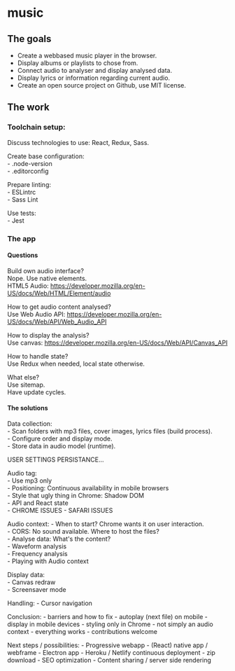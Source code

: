 # music

## The goals

- Create a webbased music player in the browser.  
- Display albums or playlists to chose from.  
- Connect audio to analyser and display analysed data.  
- Display lyrics or information regarding current audio.  
- Create an open source project on Github, use MIT license.  


## The work

### Toolchain setup:

Discuss technologies to use: React, Redux, Sass.  

Create base configuration:  
    - .node-version  
    - .editorconfig  

Prepare linting:  
    - ESLintrc  
    - Sass Lint  

Use tests:  
    - Jest  


### The app

#### Questions

Build own audio interface?  
Nope. Use native elements.  
HTML5 Audio: https://developer.mozilla.org/en-US/docs/Web/HTML/Element/audio  

How to get audio content analysed?  
Use Web Audio API: https://developer.mozilla.org/en-US/docs/Web/API/Web_Audio_API  

How to display the analysis?  
Use canvas: https://developer.mozilla.org/en-US/docs/Web/API/Canvas_API  

How to handle state?  
Use Redux when needed, local state otherwise.  

What else?  
Use sitemap.  
Have update cycles.  

#### The solutions

Data collection:  
    - Scan folders with mp3 files, cover images, lyrics files (build process).  
    - Configure order and display mode.  
    - Store data in audio model (runtime).  

USER SETTINGS PERSISTANCE...

Audio tag:  
    - Use mp3 only  
    - Positioning: Continuous availability in mobile browsers  
    - Style that ugly thing in Chrome: Shadow DOM  
    - API and React state  
    - CHROME ISSUES
    - SAFARI ISSUES

Audio context:
    - When to start? Chrome wants it on user interaction.  
    - CORS: No sound available. Where to host the files?  
    - Analyse data: What's the content?  
    - Waveform analysis  
    - Frequency analysis  
    - Playing with Audio context  

Display data:  
    - Canvas redraw  
    - Screensaver mode  

Handling:
    - Cursor navigation


Conclusion:
    - barriers and how to fix
    - autoplay (next file) on mobile
    - display in mobile devices
    - styling only in Chrome
    - not simply an audio context
    - everything works
    - contributions welcome

Next steps / possibilities:
    - Progressive webapp
    - (React) native app / webframe
    - Electron app
    - Heroku / Netlify continuous deployment
    - zip download
    - SEO optimization
    - Content sharing / server side rendering
